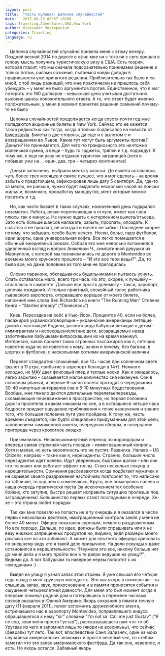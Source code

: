 ```yaml
---
layout: post
title:  "Часть нулевая: Цепочка случайностей"
date:   2015-09-16 00:57 +0200
tags: Traveling,Adventures,USA,New York
author: Oleksandr Mostepaniuk
categories: Traveling
language: ru
---
```


&nbsp;&nbsp;&nbsp;&nbsp;Цепочка случайностей случайно привела меня к этому вечеру. Поздней весной 2014 по дороге в офис мне ни с того ни с сего пришла в голову мысль получить туристическую визу в США. Есть теория, которая гласит, что мы сначала подсознательно принимаем решение и только потом, силами сознания, пытаемся найди доводы в правильности уже принятого решения. Приблизительно так было и со мной, с той лишь разницей, что мне практически не пришлось себя убеждать &ndash; у меня не было аргументов против. Единственное, что я мог потерять это 160 долларов &ndash; невысокая цена учитывая достаточно высокие шансы положительного ответа. А то, что ответ будет именно положительным, у меня в момент принятия решения сомнений почему-то не было

&nbsp;&nbsp;&nbsp;&nbsp;Цепочка случайностей продолжается когда спустя почти год мне попадаются акционные билеты в New York. Сейчас это не кажется такой редкостью как тогда, когда я только подписался на новости от [lowcostavia](http://lowcostavia.com.ua/). Билеты в две стороны, да еще и с вылетом с и возвращением во Львов. Какие тут могут быть аргументы против? Деньги? Не принимается. Для чего-то грандиозного это ничтожно маленькая сумма, а вещи &ndash; будь то гаджеты, тряпки и т.д. подождут. К тому же, я еще ни разу не отдыхал туристом заграницей (хотя и побывал уже на … один, два, три &ndash; четырех континентах)

&nbsp;&nbsp;&nbsp;&nbsp;Деньги заплачены, выбраны места у окошка. До вылета оставалось чуть более трех месяцев и самое лучшее, что я мог сделать &ndash; на время забыть о предстоящем, зафиксировав лишь дату 5 сентября. Да, где-то за месяц, не раньше, нужно будет выделить несколько часов на поиски жилья и, возможно, проработку маршрутов, мест которые можно посетить и т.д.

&nbsp;&nbsp;&nbsp;&nbsp;Но, как часто бывает в таких случаях, назначенный день подкрался незаметно. Работа, резко перетекающая в отпуск, имеет как свои плюсы так и минусы. Не нужно ждать с нетерпением вылета/отъезда. Зато есть больше шансов налажать, забыть, проспать, опоздать. К счастью я не проспал, не опоздал и ничего не забыл. Последнее скорее потому, что забывать особо было нечего. Носки, белье, пару футболок, одни шорты, одна универсальная кофта. Все легко помещается в обычный ежедневный рюкзак.  Собрав его мне невольно вспомнился удивленный взгляд и вопрос Анжелики Ч., симпатичной девушки из Мариуполя, с которой мы познакомились по дороге в Montevideo  во времена моего круизного прошлого &ndash; “И это все твои вещи?”. Да, то было все, но даже половина из того мне не пригодилась

&nbsp;&nbsp;&nbsp;&nbsp;Словно параноик, обкладываюсь будильниками и пытаюсь уснуть. Спать оставалось мало, всего три часа. Но это, скорее, к лучшему &ndash; отосплюсь в самолете. Дальше все просто донемогу &ndash; такси, аэропорт, цепочка ожиданий. И только приятный, спокойный голос работника львовского аэропорта, оторвавшего корешок от моего билета, напомнил мне слова Ben Richards’а из книги “The Running Man” Стивена Кинга &ndash; “Started already” (“Понеслось”)

&nbsp;&nbsp;&nbsp;&nbsp;Киев. Пересадка на рейс в Нью-Йорк. Процентов 40, если не более, пасажиров украинскоговорящие &ndash; украинские американцы летящие домой с настоящей Родины, разного рода бабушки летящие к детям-иммигрантам и несовершеннолетние дети, возвращаемые назад заботливыми бабушками випросившими их на время каникул. Интересно, какой процент таких странных пассажиров как я, летящих известно куда но не известно к кому, зачем и почему, без багажа, в шортах и футболке, с несколькими сотнями американской налички

&nbsp;&nbsp;&nbsp;&nbsp;Перелет стандартно-спокойный, все 10+ часов при солнечном свете (вылет в 11 утра, прибытие в аэропорт Кеннеди в 14+). Немного холодно, но [МАУ](http://www.flyuia.com/ua/main.html) дает флисовый плед и теплые носки. Как и ожидалось, легко засыпаю &ndash; сказывается малое количество сна накануне. Сон в основном рваный, и первые 6 часов полета проходят в чередовании 30-40 минутных интервалов сна и 5-10 минутных бодрствования. Вообще, мне тяжело даются длительные перелеты/переезды, сковывающие передвижения в пространстве, но первая половина дороги пролетела в каком-никаком но сне, а в оставшиеся четыре часа бодрости придает ощущение приближения к точке назначения и знание того, что большая половина пути уже пройдена. К тому же, часть времени съедается, как будто специально придуманным для этой цели, заполнением таможенной анкеты, очередным обедом, и созерцание пригорода через крохотное окошко

&nbsp;&nbsp;&nbsp;&nbsp;Приземлились. Несколькоминутный переход по корридорам и впереди самая стремная часть поездки &ndash; иммиграционный конроль. Хотя и малая, но есть вероятность что не пустят. Развилка. Налево &ndash; US Citizens, направо &ndash; такие как я, нерезиденты. Странно, большое число нерезидентов идет налево. Идут уверенным, быстрым шагом &ndash; или они что-то знают или работает эффект толпы. Стою несколько секунд в нерешительности. Сомнения рассеиваются когда подбегает мужичек и не скрывая своего раздражения настойчиво повторяет то, что написано на табличке, то над чем я сомневаюсь. Круто, все ломанулись налево и наша очередь практически пуста (за исключением тех особенно бойких, кто затупив, быстро решает исправить ситуацию пролезши под заграждением). Большинство первых стают последними в очереди. Хе-хе &ndash; эта страна любит порядок

&nbsp;&nbsp;&nbsp;&nbsp;Так как мне повезло не попасть не в ту очередь и я оказался в числе первых нескольких десятков, имиграционный контроль занял у меня не более 40 минут. Офицер показался суровым, немного раздраженным. Но все хорошо. Дальше, по идее, должны были спрашивать или я не везу никаких запрещенных продуктов но, видимо, видя размеры моего рюкзака все на это забивают. А может для опытного офицера срисовать по внешнему виду кто я такой дело привычное. На доли секунды я даже остановился в нерешительности: “Неужели это все, никому больше нет до меня дела и я могу пройти вон в те двери ведущие на улицу?”. Видимо да. А вот бабушкам то наверное нервы попортят с их чемоданами :)

&nbsp;&nbsp;&nbsp;&nbsp;Выйдя на улицу я узнал запах этой страны. Я уже слышал его четыре года назад в мою круизную молодость. Это как якорь в психологии &ndash; ты слышишь запах, звук, прикосновение и в памяти проносятся события и ощущения четырехлетней давности. Для меня это был момент когда я впервые покинул родной дом и потерявшись в перемене часовых поясов оказался в Южной Америке. Якорь сохранил в пямяти точную дату (11 февраля 2011), помог вспомнить дружелюбного агента, встречавшего нас в аэропорту Montevideo, поправлявшего индуса обращавшегося к нему "sir" словами "I'm not sir. Call me just Gustav" ("Я не сэр, зови меня просто Густав"), рассказывавшего нам что-то об Уругвае из чего я запомнил лишь то (якори не всесильны), что сейчас (февраль) тут лето. Так вот, впоследствии Саня Зализняк, один из моих случайных американских знакомых и просто веселый чел, со стебом заметил что это запах американского фастфуда. Да так оно, наверное, и есть. Но якорь остался. Забавный якорь
